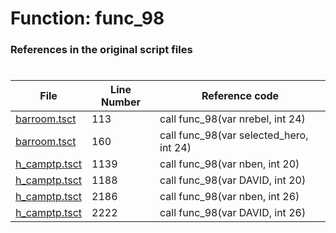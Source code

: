 # Function: func_98
### References in the original script files

#

| File | Line Number | Reference code |
| --- | --- | --- |
| [barroom.tsct](../../../out/barroom.tsct#L113) | 113 | call func_98(var nrebel, int 24) |
| [barroom.tsct](../../../out/barroom.tsct#L160) | 160 | call func_98(var selected_hero, int 24) |
| [h_camptp.tsct](../../../out/h_camptp.tsct#L1139) | 1139 | call func_98(var nben, int 20) |
| [h_camptp.tsct](../../../out/h_camptp.tsct#L1188) | 1188 | call func_98(var DAVID, int 20) |
| [h_camptp.tsct](../../../out/h_camptp.tsct#L2186) | 2186 | call func_98(var nben, int 26) |
| [h_camptp.tsct](../../../out/h_camptp.tsct#L2222) | 2222 | call func_98(var DAVID, int 26) |
